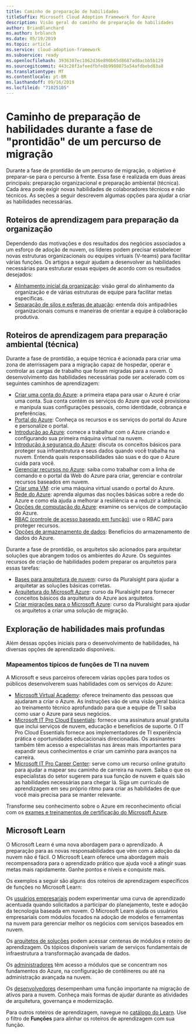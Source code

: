 ```yaml
---
title: Caminho de preparação de habilidades
titleSuffix: Microsoft Cloud Adoption Framework for Azure
description: Visão geral do caminho de preparação de habilidades
author: BrianBlanchard
ms.author: brblanch
ms.date: 05/19/2019
ms.topic: article
ms.service: cloud-adoption-framework
ms.subservice: ready
ms.openlocfilehash: 3936307ec1062d36e890b65d8687ad0acbb5b129
ms.sourcegitcommit: 443c28f3afeedfbfe8b9980875a54afdbebd83a8
ms.translationtype: MT
ms.contentlocale: pt-BR
ms.lasthandoff: 09/16/2019
ms.locfileid: "71025105"
---
```

# <a name="skills-readiness-path-during-the-ready-phase-of-a-migration-journey"></a>Caminho de preparação de habilidades durante a fase de "prontidão" de um percurso de migração

Durante a fase de prontidão de um percurso de migração, o objetivo é preparar-se para o percurso à frente. Essa fase é realizada em duas áreas principais: preparação organizacional e preparação ambiental (técnica). Cada área pode exigir novas habilidades de colaboradores técnicos e não técnicos. As seções a seguir descrevem algumas opções para ajudar a criar as habilidades necessárias.

## <a name="organizational-readiness-learning-paths"></a>Roteiros de aprendizagem para preparação da organização

Dependendo das motivações e dos resultados dos negócios associados a um esforço de adoção de nuvem, os líderes podem precisar estabelecer novas estruturas organizacionais ou equipes virtuais (V-teams) para facilitar várias funções. Os artigos a seguir ajudam a desenvolver as habilidades necessárias para estruturar essas equipes de acordo com os resultados desejados:

- [Alinhamento inicial da organização](./index.md): visão geral do alinhamento da organização e de várias estruturas de equipe para facilitar metas específicas.
- [Separação de silos e esferas de atuação](../organize/fiefdoms-silos.md): entenda dois antipadrões organizacionais comuns e maneiras de orientar a equipe à colaboração produtiva.

## <a name="environmental-technical-readiness-learning-paths"></a>Roteiros de aprendizagem para preparação ambiental (técnica)

Durante a fase de prontidão, a equipe técnica é acionada para criar uma zona de aterrissagem para a migração capaz de hospedar, operar e controlar as cargas de trabalho que foram migradas para a nuvem. O desenvolvimento das habilidades necessárias pode ser acelerado com os seguintes caminhos de aprendizagem:

- [Criar uma conta do Azure](/learn/modules/create-an-azure-account): a primeira etapa para usar o Azure é criar uma conta. Sua conta contém os serviços do Azure que você provisiona e manipula suas configurações pessoais, como identidade, cobrança e preferências.
- [Portal do Azure](/learn/modules/tour-azure-portal): Conheça os recursos e os serviços do portal do Azure e personalize o portal.
- [Introdução ao Azure](/learn/modules/welcome-to-azure): comece a trabalhar com o Azure criando e configurando sua primeira máquina virtual na nuvem.
- [Introdução à segurança do Azure](/learn/modules/intro-to-security-in-azure): discuta os conceitos básicos para proteger sua infraestrutura e seus dados quando você trabalha na nuvem. Entenda quais responsabilidades são suas e do que o Azure cuida para você.
- [Gerenciar recursos no Azure](/learn/paths/manage-resources-in-azure): saiba como trabalhar com a linha de comando e o portal da Web do Azure para criar, gerenciar e controlar recursos baseados em nuvem.
- [Criar uma VM](/learn/modules/create-windows-virtual-machine-in-azure): crie uma máquina virtual usando o portal do Azure.
- [Rede do Azure](/learn/modules/intro-to-azure-networking): aprenda algumas das noções básicas sobre a rede do Azure e como ela ajuda a melhorar a resiliência e a reduzir a latência.
- [Opções de computação do Azure](/learn/modules/intro-to-azure-compute): examine os serviços de computação do Azure.
- [RBAC (controle de acesso baseado em função)](/learn/modules/secure-azure-resources-with-rbac): use o RBAC para proteger recursos.
- [Opções de armazenamento de dados](/learn/modules/intro-to-data-in-azure/index): Benefícios do armazenamento de dados do Azure.

Durante a fase de prontidão, os arquitetos são acionados para arquitetar soluções que abrangem todos os ambientes do Azure. Os seguintes recursos de criação de habilidades podem preparar os arquitetos para essas tarefas:

- [Bases para arquitetura de nuvem](https://app.pluralsight.com/library/courses/cloud-architecture-foundations): curso da Pluralsight para ajudar a arquitetar as soluções básicas corretas.
- [Arquitetura do Microsoft Azure](https://app.pluralsight.com/library/courses/cloud-architecture-foundations): curso da Pluralsight para fornecer conceitos básicos da arquitetura do Azure aos arquitetos.
- [Criar migrações para o Microsoft Azure](https://app.pluralsight.com/library/courses/cloud-architecture-foundations): curso da Pluralsight para ajudar os arquitetos a criar uma solução de migração.

## <a name="deeper-skills-exploration"></a>Exploração de habilidades mais profundas

Além dessas opções iniciais para o desenvolvimento de habilidades, há diversas opções de aprendizado disponíveis.

### <a name="typical-mappings-of-cloud-it-roles"></a>Mapeamentos típicos de funções de TI na nuvem

A Microsoft e seus parceiros oferecem várias opções para todos os públicos desenvolverem suas habilidades com os serviços do Azure:

- [Microsoft Virtual Academy](https://mva.microsoft.com/product-training/microsoft-azure): oferece treinamento das pessoas que ajudaram a criar o Azure. As instruções vão de uma visão geral básica ao treinamento técnico aprofundado para que a equipe de TI saiba como usar o Azure para seus negócios.
- [Microsoft IT Pro Cloud Essentials](https://www.microsoft.com/azureessentials): fornece uma assinatura anual gratuita que inclui serviços de nuvem, educação e benefícios de suporte. O IT Pro Cloud Essentials fornece aos implementadores de TI experiência prática e oportunidades educacionais direcionadas. Os assinantes também têm acesso a especialistas nas áreas mais importantes para expandir seus conhecimentos e criar um caminho para avanços na carreira.
- [Microsoft IT Pro Career Center](https://www.microsoft.com/itpro): serve como um recurso online gratuito para ajudar a mapear seu caminho de carreira na nuvem. Saiba o que os especialistas do setor sugerem para sua função de nuvem e quais são as habilidades necessárias para chegar lá. Siga um currículo de aprendizagem em seu próprio ritmo para criar as habilidades de que você mais precisa para se manter relevante.

Transforme seu conhecimento sobre o Azure em reconhecimento oficial com os [exames e treinamentos de certificação do Microsoft Azure](https://www.microsoft.com/learning/azure-certification.aspx).

## <a name="microsoft-learn"></a>Microsoft Learn

O Microsoft Learn é uma nova abordagem para o aprendizado. A preparação para as novas responsabilidades que vêm com a adoção da nuvem não é fácil. O Microsoft Learn oferece uma abordagem mais recompensadora para o aprendizado prático que ajuda você a atingir suas metas mais rapidamente. Ganhe pontos e níveis e conquiste mais.

Os exemplos a seguir são alguns dos roteiros de aprendizagem específicos de funções no Microsoft Learn:

Os [usuários empresariais](/learn/browse/?roles=business-user) podem experimentar uma curva de aprendizado acentuada quando solicitados a participar do planejamento, teste e adoção da tecnologia baseada em nuvem. O Microsoft Learn ajuda os usuários empresariais com módulos focados na adoção de modelos e ferramentas na nuvem para gerenciar melhor os negócios com serviços baseados em nuvem.

Os [arquitetos de soluções](/learn/browse/?roles=solution-architect) podem acessar centenas de módulos e roteiro de aprendizagem. Os tópicos disponíveis variam de serviços fundamentais de infraestrutura a transformação avançada de dados.

Os [administradores](/learn/browse/?roles=administrator) têm acesso a módulos que se concentram nos fundamentos do Azure, na configuração de contêineres ou até na administração avançada na nuvem.

Os [desenvolvedores](/learn/browse/?roles=developer&term=infrastructure) desempenham uma função importante na migração de ativos para a nuvem. Conheça mais formas de ajudar durante as atividades de arquitetura, governança e modernização.

Para outros roteiros de aprendizagem, navegue no [catálogo do Learn](/learn/browse). Use o filtro de **Funções** para alinhar os roteiros de aprendizagem com sua função.
